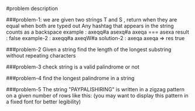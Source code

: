 #problem description

###problem-1:
we are given two strings T and S , return when they are equal
when both are typed out Any hashtag that appears in the string
counts as a backspace
example : axeqq#a asexq#a
axeqa === asexa result : false
example-2 : axeqq#a axeqW#a
solution-2 : axeqa axeqa => res true


###problem-2
Given a string find the length of the
longest substring without repeating
characters


###problem-3
check string is a valid palindrome or not  

###problem-4
find the longest palindrome in a string


###problem-5
The string "PAYPALISHIRING" is written in a 
zigzag pattern on a given number of rows like this: 
(you may want to display this pattern in a fixed font for better legibility)
